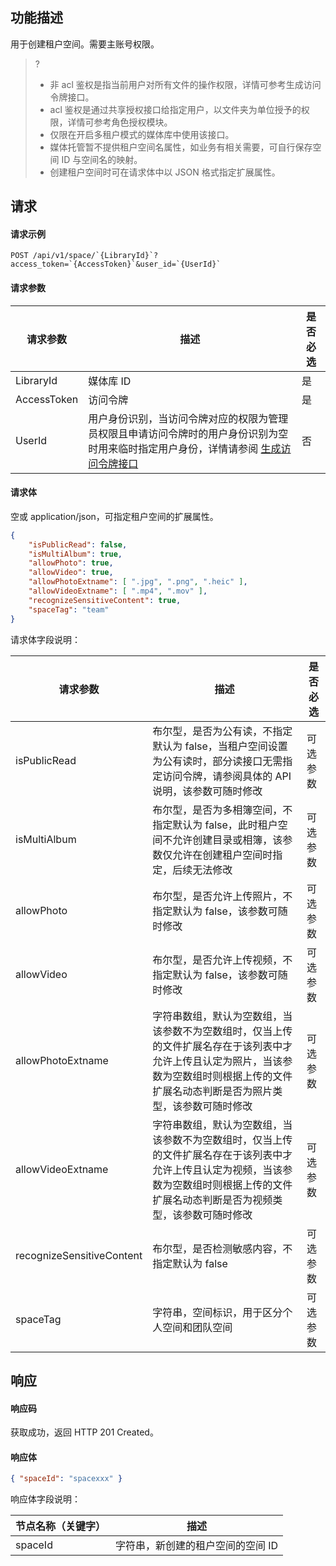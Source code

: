 ## 功能描述

用于创建租户空间。需要主账号权限。

>? 
>- 非 acl 鉴权是指当前用户对所有文件的操作权限，详情可参考生成访问令牌接口。
>- acl 鉴权是通过共享授权接口给指定用户，以文件夹为单位授予的权限，详情可参考角色授权模块。
>- 仅限在开启多租户模式的媒体库中使用该接口。
>- 媒体托管暂不提供租户空间名属性，如业务有相关需要，可自行保存空间 ID 与空间名的映射。
>- 创建租户空间时可在请求体中以 JSON 格式指定扩展属性。

## 请求

#### 请求示例

```
POST /api/v1/space/`{LibraryId}`?access_token=`{AccessToken}`&user_id=`{UserId}`
```

#### 请求参数

| 请求参数     | 描述    | 是否必选      |
|  -----|  ---| -----|
 |LibraryId|媒体库 ID|是  |
|AccessToken|访问令牌|是  |
|UserId|用户身份识别，当访问令牌对应的权限为管理员权限且申请访问令牌时的用户身份识别为空时用来临时指定用户身份，详情请参阅 [生成访问令牌接口](https://cloud.tencent.com/document/product/1339/71159) |  否 |

#### 请求体

空或 application/json，可指定租户空间的扩展属性。

```json
{
    "isPublicRead": false,
    "isMultiAlbum": true,
    "allowPhoto": true,
    "allowVideo": true,
    "allowPhotoExtname": [ ".jpg", ".png", ".heic" ],
    "allowVideoExtname": [ ".mp4", ".mov" ],
    "recognizeSensitiveContent": true,
    "spaceTag": "team"
}
```

请求体字段说明：

| 请求参数     | 描述    | 是否必选      |
|  -----|  ---| -----|
| isPublicRead|布尔型，是否为公有读，不指定默认为 false，当租户空间设置为公有读时，部分读接口无需指定访问令牌，请参阅具体的 API 说明，该参数可随时修改|可选参数|
| isMultiAlbum|布尔型，是否为多相簿空间，不指定默认为 false，此时租户空间不允许创建目录或相簿，该参数仅允许在创建租户空间时指定，后续无法修改|可选参数|
| allowPhoto|布尔型，是否允许上传照片，不指定默认为 false，该参数可随时修改|可选参数|
| allowVideo|布尔型，是否允许上传视频，不指定默认为 false，该参数可随时修改|可选参数|
| allowPhotoExtname|字符串数组，默认为空数组，当该参数不为空数组时，仅当上传的文件扩展名存在于该列表中才允许上传且认定为照片，当该参数为空数组时则根据上传的文件扩展名动态判断是否为照片类型，该参数可随时修改|可选参数|
| allowVideoExtname|字符串数组，默认为空数组，当该参数不为空数组时，仅当上传的文件扩展名存在于该列表中才允许上传且认定为视频，当该参数为空数组时则根据上传的文件扩展名动态判断是否为视频类型，该参数可随时修改|可选参数|
| recognizeSensitiveContent|布尔型，是否检测敏感内容，不指定默认为 false|可选参数|
| spaceTag|字符串，空间标识，用于区分个人空间和团队空间|可选参数|

## 响应

#### 响应码

获取成功，返回 HTTP 201 Created。

#### 响应体

```json
{ "spaceId": "spacexxx" }
```

响应体字段说明：

| 节点名称（关键字）     |描述                            |
| ---------------------- | ------ | 
|spaceId|字符串，新创建的租户空间的空间 ID|



